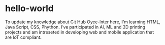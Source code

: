 # hello-world
To update my knowledge about Git Hub
Oyee-Inter here, I'm learning HTML, Java Script, CSS, Phython. I've participated in AI, ML and 3D printing projects and am intreseted in developing web and mobile application that are IoT compliant. 
